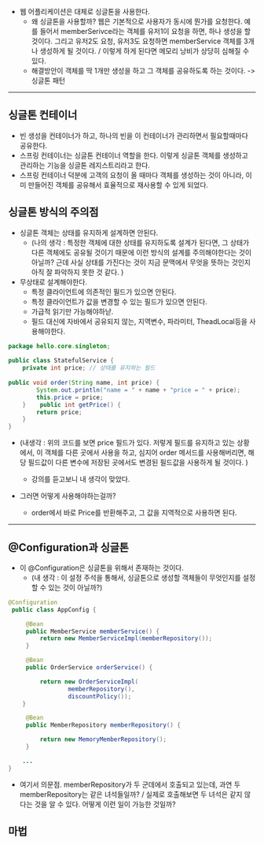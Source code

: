 - 웹 어플리케이션은 대체로 싱글톤을 사용한다. 
	- 왜 싱글톤을 사용할까?  웹은 기본적으로 사용자가 동시에 뭔가를 요청한다. 예를 들어서 memberSerivce라는 객체를 유저1이 요청을 하면, 하나 생성을 할 것이다. 그리고 유저2도 요청, 유저3도 요청하면 memberService 객체를 3개나 생성하게 될 것이다.  / 이렇게 하게 된다면 메모리 낭비가 상당히 심해질 수 있다. 
	- 해결방안이 객체를 딱 1개만 생성을 하고 그 객체를 공유하도록 하는 것이다. -> 싱글톤 패턴 

---

## 싱글톤 컨테이너 

- 빈 생성을 컨테이너가 하고, 하나의 빈을 이 컨테이너가 관리하면서 필요할때마다 공유한다. 
- 스프링 컨테이너는 싱글톤 컨테이너 역할을 한다. 이렇게 싱글톤 객체를 생성하고 관리하는 기능을 싱글톤 레지스트리라고 한다. 
- 스프링 컨테이너 덕분에 고객의 요청이 올 때마다 객체를 생성하는 것이 아니라, 이미 만들어진 객체를 공유해서 효율적으로 재사용할 수 있게 되었다. 


## 싱글톤 방식의 주의점 

- 싱글톤 객체는 상태를 유지하게 설계하면 안된다. 
	- (나의 생각 : 특정한 객체에 대한 상태를 유지하도록 설계가 된다면, 그 상태가 다른 객체에도 공유될 것이기 때문에 이런 방식의 설계를 주의해야한다는 것이 아닐까? 근데 사실 상태를 가진다는 것이 지금 문맥에서 무엇을 뜻하는 것인지 아직 잘 파악하지 못한 것 같다. )
- 무상태로 설계해야한다. 
	- 특정 클라이언트에 의존적인 필드가 있으면 안된다. 
	- 특정 클라이언트가 값을 변경할 수 있는 필드가 있으면 안된다. 
	- 가급적 읽기만 가능해야하낟. 
	- 필드 대신에 자바에서 공유되지 않는, 지역변수, 파라미터, TheadLocal등을 사용해야한다. 


```java
package hello.core.singleton;  
  
public class StatefulService {  
    private int price; // 상태를 유지하는 필드   
      
public void order(String name, int price) {  
        System.out.println("name = " + name + "price = " + price);  
        this.price = price;  
    }    public int getPrice() {  
        return price;  
    }    
}
```

- (내생각 : 위의 코드를 보면 price 필드가 있다. 저렇게 필드를 유지하고 있는 상황에서, 이 객체를 다른 곳에서 사용을 하고, 심지어 order 메서드를 사용해버리면, 해당 필드값이 다른 변수에 저장된 곳에서도 변경된 필드값을 사용하게 될 것이다. ) 
	- 강의를 듣고보니 내 생각이 맞았다. 

- 그러면 어떻게 사용해야하는걸까? 
	- order에서 바로 Price를 반환해주고, 그 값을 지역적으로 사용하면 된다. 


---

## @Configuration과 싱글톤 

- 이 @Configuration은 싱글톤을 위해서 존재하는 것이다. 
	- (내 생각 : 이 설정 주석을 통해서, 싱글톤으로 생성할 객체들이 무엇인지를 설정할 수 있는 것이 아닐까?)

```java
@Configuration
 public class AppConfig {

     @Bean     
     public MemberService memberService() {
         return new MemberServiceImpl(memberRepository());
     }

     @Bean     
     public OrderService orderService() {

         return new OrderServiceImpl(
                 memberRepository(),
                 discountPolicy());
	}

     @Bean     
     public MemberRepository memberRepository() {

         return new MemoryMemberRepository();
     }

	... 
}
```

- 여기서 의문점. memberRepository가 두 군데에서 호출되고 있는데, 과연 두 memberRepository는 같은 녀석들일까? / 실제로 호출해보면 두 녀석은 같지 않다는 것을 알 수 있다. 어떻게 이런 일이 가능한 것일까? 

## 마법 

